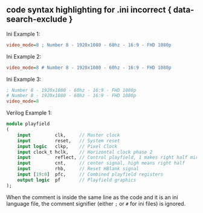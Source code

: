 
## code syntax highlighting for .ini incorrect { data-search-exclude }

Ini Example 1:

```ini
video_mode=8 ; Number 8 - 1920x1080 - 60hz - 16:9 - FHD 1080p
```

Ini Example 2:

```ini
video_mode=8 # Number 8 - 1920x1080 - 60hz - 16:9 - FHD 1080p
```

Ini Example 3:

```ini
; Number 8 - 1920x1080 - 60hz - 16:9 - FHD 1080p
# Number 8 - 1920x1080 - 60hz - 16:9 - FHD 1080p
video_mode=8
```

Verilog Example 1:

```sv
module playfield
(
    input         clk,     // Master clock
    input         reset,   // System reset
    input logic   clkp,    // Pixel Clock
    input clock_t hclk,    // Horizontal clock phase 2
    input         reflect, // Control playfield, 1 makes right half mirror image
    input         cnt,     // center signal, high means right half
    input         rhb,     // Reset HBlank signal
    input [19:0]  pfc,     // Combined playfield registers
    output logic  pf       // Playfield graphics
);
```

When the comment is inside the same line as the code and it is an ini language file, the comment signifier (either `;` or `#` for ini files) is ignored.
